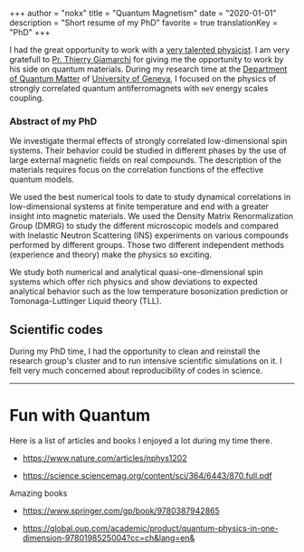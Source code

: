 +++
author = "nokx"
title = "Quantum Magnetism"
date = "2020-01-01"
description = "Short resume of my PhD"
favorite = true
translationKey = "PhD"
+++

I had the great opportunity to work with a [very talented physicist](https://www.lumni.fr/video/le-verre-par-thierry-giamarchi-physicien). I am very gratefull to [Pr. Thierry Giamarchi](https://en.wikipedia.org/wiki/Thierry_Giamarchi) for giving me the opportunity to work by his side on quantum materials. During my research time at the [Department of Quantum Matter](https://dqmp.unige.ch/giamarchi/) of [University of Geneva](https://www.unige.ch/en), I focused on the physics of strongly correlated quantum antiferromagnets with `meV` energy scales coupling. 

### Abstract of my PhD

We investigate thermal effects of strongly correlated low-dimensional
spin systems. Their behavior could be studied in different phases by
the use of large external magnetic fields on real compounds. The
description of the materials requires focus on the correlation
functions of the effective quantum models.



We used the best numerical tools to date to study dynamical
correlations in low-dimensional systems at finite temperature and end
with a greater insight into magnetic materials. We used the Density
Matrix Renormalization Group (DMRG) to study the different microscopic
models and compared with Inelastic Neutron Scattering (INS)
experiments on various compounds performed by different groups.  Those
two different independent methods (experience and theory) make the
physics so exciting.



We study both numerical and analytical quasi-one-dimensional spin
systems which offer rich physics and show deviations to expected
analytical behavior such as the low temperature bosonization
prediction or Tomonaga-Luttinger Liquid theory (TLL).



## Scientific codes

During my PhD time, I had the opportunity to clean and reinstall the research group's cluster and to run intensive scientific simulations on it. I felt very much concerned about reproducibility of codes in science.



---

# Fun with Quantum

Here is a list of articles and books I enjoyed a lot during my time there.

- https://www.nature.com/articles/nphys1202

- https://science.sciencemag.org/content/sci/364/6443/870.full.pdf

Amazing books

- https://www.springer.com/gp/book/9780387942865

- https://global.oup.com/academic/product/quantum-physics-in-one-dimension-9780198525004?cc=ch&lang=en&

